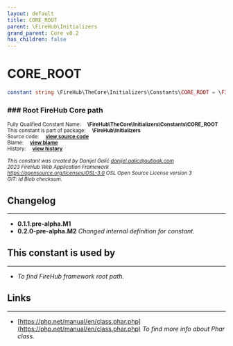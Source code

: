 ```yaml
---
layout: default
title: CORE_ROOT
parent: \FireHub\Initializers
grand_parent: Core v0.2
has_children: false
---
```


<link rel="stylesheet" type="text/css" href="/css/style.css" />

# CORE_ROOT

```php
constant string \FireHub\TheCore\Initializers\Constants\CORE_ROOT = \FIREHUB_CORE_ROOT
```

### ### Root FireHub Core path

<sub>Fully Qualified Constant Name:  **\FireHub\TheCore\Initializers\Constants\CORE_ROOT**</sub><br>
<sub>This constant is part of package:  **\FireHub\Initializers**</sub><br>
<sub>Source code:  **[view source code](https://github.com/The-FireHub-Project/Core/blob/v1.0/src/initializers/constants/paths.php#L36)**</sub><br>
<sub>Blame:  **[view blame](https://github.com/The-FireHub-Project/Core/blame/v1.0/src/initializers/constants/paths.php)**</sub><br>
<sub>History:  **[view history](https://github.com/The-FireHub-Project/Core/commits/v1.0/src/initializers/constants/paths.php)**</sub><br>

<sub>_This constant was created by Danijel Galić <danijel.galic@outlook.com>_</sub><br>
<sub>_2023 FireHub Web Application Framework_</sub><br>
<sub>_<https://opensource.org/licenses/OSL-3.0> OSL Open Source License version 3_</sub><br>
<sub>_GIT: $Id$ Blob checksum._</sub><br>

## Changelog
***

* **0.1.1.pre-alpha.M1** 
* **0.2.0-pre-alpha.M2** _Changed internal definition for constant._


## This constant is used by
***

* *To find FireHub framework root path.*


## Links
***

* [https://php.net/manual/en/class.phar.php](https://php.net/manual/en/class.phar.php) _To find more info about Phar class._
